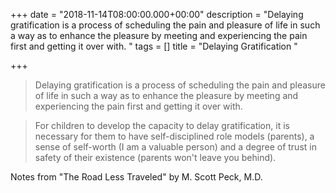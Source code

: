 +++
date = "2018-11-14T08:00:00.000+00:00"
description = "Delaying gratification is a process of scheduling the pain and pleasure of life in such a way as to enhance the pleasure by meeting and experiencing the pain first and getting it over with. "
tags = []
title = "Delaying Gratification "

+++
> Delaying gratification is a process of scheduling the pain and pleasure of life in such a way as to enhance the pleasure by meeting and experiencing the pain first and getting it over with. 

> For children to develop the capacity to delay gratification, it is necessary for them to have self-disciplined role models (parents), a sense of self-worth (I am a valuable person) and a degree of trust in safety of their existence (parents won't leave you behind). 

Notes from "The Road Less Traveled" by M. Scott Peck, M.D.